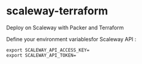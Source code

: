 # scaleway-terraform
Deploy on Scaleway with Packer and Terraform

Define your environment variablesfor Scaleway API :
```
export SCALEWAY_API_ACCESS_KEY=
export SCALEWAY_API_TOKEN=
```
